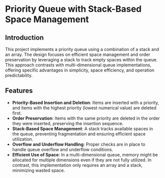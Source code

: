 # Priority Queue with Stack-Based Space Management

## Introduction

This project implements a priority queue using a combination of a stack and an array. The design focuses on efficient space management and order preservation by leveraging a stack to track empty spaces within the queue. This approach contrasts with multi-dimensional queue implementations, offering specific advantages in simplicity, space efficiency, and operation predictability.


## Features

- **Priority-Based Insertion and Deletion**: Items are inserted with a priority, and items with the highest priority (lowest numerical value) are deleted first.
- **Order Preservation**: Items with the same priority are deleted in the order they were inserted, preserving the insertion sequence.
- **Stack-Based Space Management**: A stack tracks available spaces in the queue, preventing fragmentation and ensuring efficient space utilization.
- **Overflow and Underflow Handling**: Proper checks are in place to handle queue overflow and underflow conditions.
- **Efficient Use of Space**: In a multi-dimensional queue, memory might be allocated for multiple dimensions even if they are not fully utilized. In contrast, this implementation only requires an array and a stack, minimizing wasted space.
